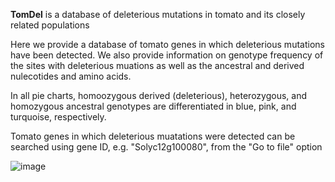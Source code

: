 **TomDel** is a database of deleterious mutations in tomato and its closely related populations

Here we provide a database of tomato genes in which deleterious mutations have been detected. We also provide information on genotype frequency of the sites with deleterious muations as well as the ancestral and derived nulecotides and amino acids.

In all pie charts, homoozygous derived (deleterious), heterozygous, and homozygous ancestral genotypes are differentiated in blue, pink, and turquoise, respectively.

Tomato genes in which deleterious muatations were detected can be searched using gene ID, e.g. "Solyc12g100080", from the "Go to file" option


![image](https://user-images.githubusercontent.com/28117605/140656055-43638a42-aadd-4767-9819-85571ae75027.png)
